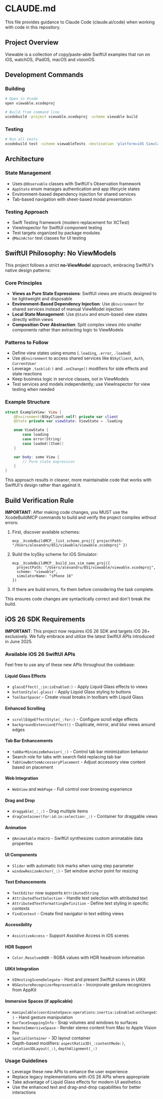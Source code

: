 # CLAUDE.md

This file provides guidance to Claude Code (claude.ai/code) when working with code in this repository.

## Project Overview

Viewable is a collection of copy/paste-able SwiftUI examples that run on iOS, watchOS, iPadOS, macOS and visionOS.

## Development Commands

### Building

```bash
# Open in Xcode
open viewable.xcodeproj

# Build from command line
xcodebuild -project viewable.xcodeproj -scheme viewable build
```

### Testing

```bash
# Run all tests
xcodebuild test -scheme viewableTests -destination 'platform=iOS Simulator,name=iPhone 16'
```

## Architecture

### State Management

- Uses `@Observable` classes with SwiftUI's Observation framework
- `AppState` enum manages authentication and app lifecycle states
- Environment-based dependency injection for shared services
- Tab-based navigation with sheet-based modal presentation

### Testing Approach

- Swift Testing framework (modern replacement for XCTest)
- ViewInspector for SwiftUI component testing
- Test targets organized by package modules
- `@MainActor` test classes for UI testing

## SwiftUI Philosophy: No ViewModels

This project follows a strict **no-ViewModel** approach, embracing SwiftUI's native design patterns:

### Core Principles

- **Views as Pure State Expressions**: SwiftUI views are structs designed to be lightweight and disposable
- **Environment-Based Dependency Injection**: Use `@Environment` for shared services instead of manual ViewModel injection
- **Local State Management**: Use `@State` and enum-based view states directly within views
- **Composition Over Abstraction**: Split complex views into smaller components rather than extracting logic to ViewModels

### Patterns to Follow

- Define view states using enums (`.loading`, `.error`, `.loaded`)
- Use `@Environment` to access shared services like `BSkyClient`, `Auth`, `CurrentUser`
- Leverage `.task(id:)` and `.onChange()` modifiers for side effects and state reactions
- Keep business logic in service classes, not in ViewModels
- Test services and models independently; use ViewInspector for view testing when needed

### Example Structure

```swift
struct ExampleView: View {
    @Environment(BSkyClient.self) private var client
    @State private var viewState: ViewState = .loading

    enum ViewState {
        case loading
        case error(String)
        case loaded([Item])
    }

    var body: some View {
        // Pure state expression
    }
}
```

This approach results in cleaner, more maintainable code that works with SwiftUI's design rather than against it.

## Build Verification Rule

**IMPORTANT**: After making code changes, you MUST use the XcodeBuildMCP commands to build and verify the project compiles without errors:

1. First, discover available schemes:

   ```
   mcp__XcodeBuildMCP__list_schems_proj({ projectPath: "/Users/alexandru/851/viewable/viewable.xcodeproj" })
   ```

2. Build the IcySky scheme for iOS Simulator:
   ```
   mcp__XcodeBuildMCP__build_ios_sim_name_proj({
     projectPath: "/Users/alexandru/851/viewable/viewable.xcodeproj",
     scheme: "viewable",
     simulatorName: "iPhone 16"
   })
   ```
3. If there are build errors, fix them before considering the task complete.

This ensures code changes are syntactically correct and don't break the build.

## iOS 26 SDK Requirements

**IMPORTANT**: This project now requires iOS 26 SDK and targets iOS 26+ exclusively. We fully embrace and utilize the latest SwiftUI APIs introduced in June 2025.

### Available iOS 26 SwiftUI APIs

Feel free to use any of these new APIs throughout the codebase:

#### Liquid Glass Effects

- `glassEffect(_:in:isEnabled:)` - Apply Liquid Glass effects to views
- `buttonStyle(.glass)` - Apply Liquid Glass styling to buttons
- `ToolbarSpacer` - Create visual breaks in toolbars with Liquid Glass

#### Enhanced Scrolling

- `scrollEdgeEffectStyle(_:for:)` - Configure scroll edge effects
- `backgroundExtensionEffect()` - Duplicate, mirror, and blur views around edges

#### Tab Bar Enhancements

- `tabBarMinimizeBehavior(_:)` - Control tab bar minimization behavior
- Search role for tabs with search field replacing tab bar
- `TabViewBottomAccessoryPlacement` - Adjust accessory view content based on placement

#### Web Integration

- `WebView` and `WebPage` - Full control over browsing experience

#### Drag and Drop

- `draggable(_:_:)` - Drag multiple items
- `dragContainer(for:id:in:selection:_:)` - Container for draggable views

#### Animation

- `@Animatable` macro - SwiftUI synthesizes custom animatable data properties

#### UI Components

- `Slider` with automatic tick marks when using step parameter
- `windowResizeAnchor(_:)` - Set window anchor point for resizing

#### Text Enhancements

- `TextEditor` now supports `AttributedString`
- `AttributedTextSelection` - Handle text selection with attributed text
- `AttributedTextFormattingDefinition` - Define text styling in specific contexts
- `FindContext` - Create find navigator in text editing views

#### Accessibility

- `AssistiveAccess` - Support Assistive Access in iOS scenes

#### HDR Support

- `Color.ResolvedHDR` - RGBA values with HDR headroom information

#### UIKit Integration

- `UIHostingSceneDelegate` - Host and present SwiftUI scenes in UIKit
- `NSGestureRecognizerRepresentable` - Incorporate gesture recognizers from AppKit

#### Immersive Spaces (if applicable)

- `manipulable(coordinateSpace:operations:inertia:isEnabled:onChanged:)` - Hand gesture manipulation
- `SurfaceSnappingInfo` - Snap volumes and windows to surfaces
- `RemoteImmersiveSpace` - Render stereo content from Mac to Apple Vision Pro
- `SpatialContainer` - 3D layout container
- Depth-based modifiers: `aspectRatio3D(_:contentMode:)`, `rotation3DLayout(_:)`, `depthAlignment(_:)`

### Usage Guidelines

- Leverage these new APIs to enhance the user experience
- Replace legacy implementations with iOS 26 APIs where appropriate
- Take advantage of Liquid Glass effects for modern UI aesthetics
- Use the enhanced text and drag-and-drop capabilities for better interactions

